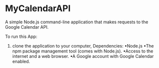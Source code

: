 # MyCalendarAPI
A simple Node.js command-line application that makes requests to the Google Calendar API.

To run this App:
1. clone the application to your computer,
Dependencies:
    •Node.js
    •The npm package management tool (comes with Node.js).
    •Access to the internet and a web browser. 
    •A Google account with Google Calendar enabled.
